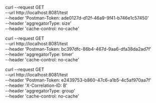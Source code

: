 
curl --request GET \
  --url http://localhost:8081/test \
  --header 'Postman-Token: ade0127d-d12f-46a9-9f41-b746e1c57450' \
  --header 'aggregatorType: size' \
  --header 'cache-control: no-cache'

curl --request GET \
  --url http://localhost:8081/test \
  --header 'Postman-Token: bc397dfc-86b4-467d-9aa6-dfa38da2ad7f' \
  --header 'aggregatorType: timer' \
  --header 'cache-control: no-cache'

curl --request GET \
  --url http://localhost:8081/test \
  --header 'Postman-Token: e2439753-b860-47c6-a1b5-4c5af970aa7f' \
  --header 'X-Correlation-ID: B' \
  --header 'aggregatorType: group' \
  --header 'cache-control: no-cache'
  
